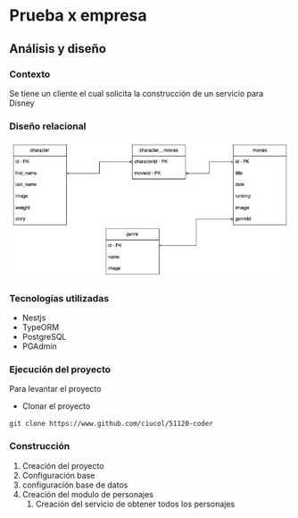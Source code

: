 # Prueba x empresa

## Análisis y diseño
### Contexto
Se tiene un cliente el cual solicita la construcción de un servicio para Disney

### Diseño relacional

![Diseño base de datos](./dbDesign.jpg)

### Tecnologías utilizadas
- Nestjs
- TypeORM
- PostgreSQL
- PGAdmin

### Ejecución del proyecto
Para levantar el proyecto
- Clonar el proyecto
```
git clone https://www.github.com/ciucol/51120-coder
```


### Construcción
1. Creación del proyecto
2. Configuración base
3. configuración base de datos
4. Creación del modulo de personajes
   1. Creación del servicio de obtener todos los personajes